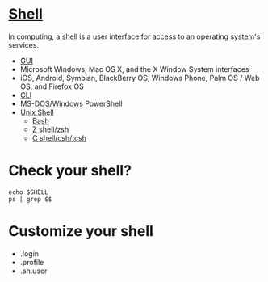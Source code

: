# [Shell](https://en.wikipedia.org/wiki/Shell_%28computing%29)

In computing, a shell is a user interface for access to an operating system's services.
* [GUI](https://en.wikipedia.org/wiki/Graphical_user_interface)
 * Microsoft Windows, Mac OS X, and the X Window System interfaces 
 * iOS, Android, Symbian, BlackBerry OS, Windows Phone, Palm OS / Web OS, and Firefox OS 
* [CLI](https://en.wikipedia.org/wiki/Command-line_interface)
 * [MS-DOS](https://en.wikipedia.org/wiki/MS-DOS)/[Windows PowerShell](https://en.wikipedia.org/wiki/Windows_PowerShell)
 * [Unix Shell](https://en.wikipedia.org/wiki/Unix_shell) 
   * [Bash](https://en.wikipedia.org/wiki/Bash_%28Unix_shell%29)
   * [Z shell/zsh](https://en.wikipedia.org/wiki/Z_shell)
   * [C shell/csh/tcsh](https://en.wikipedia.org/wiki/C_shell)
 
# Check your shell?

```
echo $SHELL
ps | grep $$
```


# Customize your shell
 * .login
 * .profile
 * .sh.user
